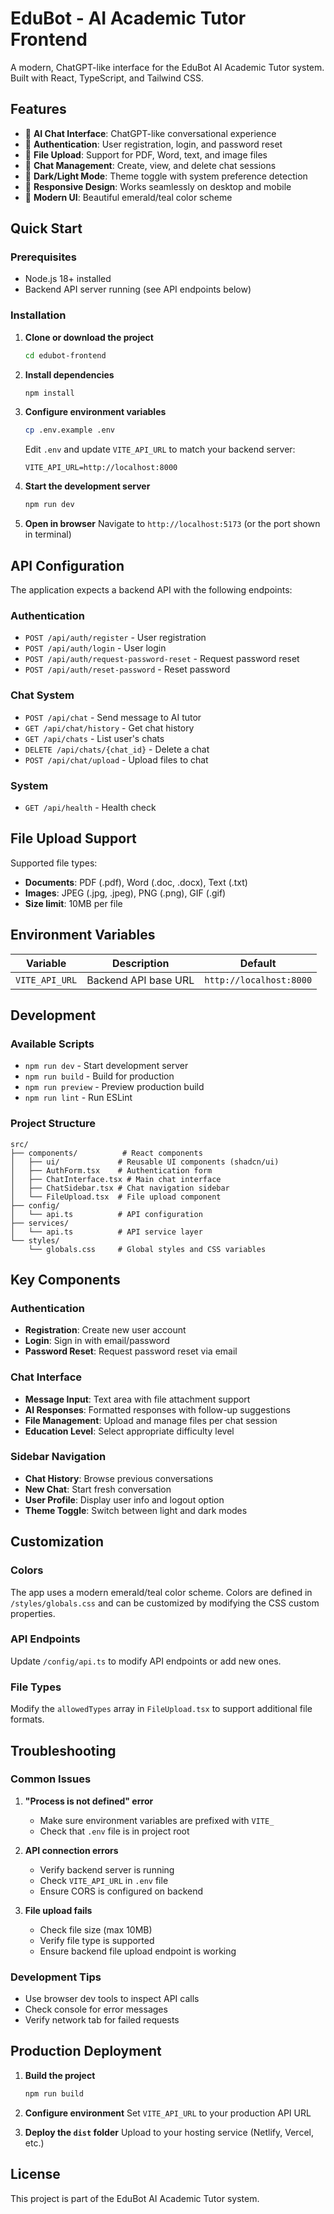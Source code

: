 # EduBot - AI Academic Tutor Frontend

A modern, ChatGPT-like interface for the EduBot AI Academic Tutor system. Built with React, TypeScript, and Tailwind CSS.

## Features

- 🤖 **AI Chat Interface**: ChatGPT-like conversational experience
- 🔐 **Authentication**: User registration, login, and password reset
- 📁 **File Upload**: Support for PDF, Word, text, and image files
- 💬 **Chat Management**: Create, view, and delete chat sessions
- 🌙 **Dark/Light Mode**: Theme toggle with system preference detection
- 📱 **Responsive Design**: Works seamlessly on desktop and mobile
- 🎨 **Modern UI**: Beautiful emerald/teal color scheme

## Quick Start

### Prerequisites

- Node.js 18+ installed
- Backend API server running (see API endpoints below)

### Installation

1. **Clone or download the project**
   ```bash
   cd edubot-frontend
   ```

2. **Install dependencies**
   ```bash
   npm install
   ```

3. **Configure environment variables**
   ```bash
   cp .env.example .env
   ```
   Edit `.env` and update `VITE_API_URL` to match your backend server:
   ```
   VITE_API_URL=http://localhost:8000
   ```

4. **Start the development server**
   ```bash
   npm run dev
   ```

5. **Open in browser**
   Navigate to `http://localhost:5173` (or the port shown in terminal)

## API Configuration

The application expects a backend API with the following endpoints:

### Authentication
- `POST /api/auth/register` - User registration
- `POST /api/auth/login` - User login
- `POST /api/auth/request-password-reset` - Request password reset
- `POST /api/auth/reset-password` - Reset password

### Chat System
- `POST /api/chat` - Send message to AI tutor
- `GET /api/chat/history` - Get chat history
- `GET /api/chats` - List user's chats
- `DELETE /api/chats/{chat_id}` - Delete a chat
- `POST /api/chat/upload` - Upload files to chat

### System
- `GET /api/health` - Health check

## File Upload Support

Supported file types:
- **Documents**: PDF (.pdf), Word (.doc, .docx), Text (.txt)
- **Images**: JPEG (.jpg, .jpeg), PNG (.png), GIF (.gif)
- **Size limit**: 10MB per file

## Environment Variables

| Variable | Description | Default |
|----------|-------------|---------|
| `VITE_API_URL` | Backend API base URL | `http://localhost:8000` |

## Development

### Available Scripts

- `npm run dev` - Start development server
- `npm run build` - Build for production
- `npm run preview` - Preview production build
- `npm run lint` - Run ESLint

### Project Structure

```
src/
├── components/          # React components
│   ├── ui/             # Reusable UI components (shadcn/ui)
│   ├── AuthForm.tsx    # Authentication form
│   ├── ChatInterface.tsx # Main chat interface
│   ├── ChatSidebar.tsx # Chat navigation sidebar
│   └── FileUpload.tsx  # File upload component
├── config/
│   └── api.ts          # API configuration
├── services/
│   └── api.ts          # API service layer
└── styles/
    └── globals.css     # Global styles and CSS variables
```

## Key Components

### Authentication
- **Registration**: Create new user account
- **Login**: Sign in with email/password
- **Password Reset**: Request password reset via email

### Chat Interface
- **Message Input**: Text area with file attachment support
- **AI Responses**: Formatted responses with follow-up suggestions
- **File Management**: Upload and manage files per chat session
- **Education Level**: Select appropriate difficulty level

### Sidebar Navigation
- **Chat History**: Browse previous conversations
- **New Chat**: Start fresh conversation
- **User Profile**: Display user info and logout option
- **Theme Toggle**: Switch between light and dark modes

## Customization

### Colors
The app uses a modern emerald/teal color scheme. Colors are defined in `/styles/globals.css` and can be customized by modifying the CSS custom properties.

### API Endpoints
Update `/config/api.ts` to modify API endpoints or add new ones.

### File Types
Modify the `allowedTypes` array in `FileUpload.tsx` to support additional file formats.

## Troubleshooting

### Common Issues

1. **"Process is not defined" error**
   - Make sure environment variables are prefixed with `VITE_`
   - Check that `.env` file is in project root

2. **API connection errors**
   - Verify backend server is running
   - Check `VITE_API_URL` in `.env` file
   - Ensure CORS is configured on backend

3. **File upload fails**
   - Check file size (max 10MB)
   - Verify file type is supported
   - Ensure backend file upload endpoint is working

### Development Tips

- Use browser dev tools to inspect API calls
- Check console for error messages
- Verify network tab for failed requests

## Production Deployment

1. **Build the project**
   ```bash
   npm run build
   ```

2. **Configure environment**
   Set `VITE_API_URL` to your production API URL

3. **Deploy the `dist` folder**
   Upload to your hosting service (Netlify, Vercel, etc.)

## License

This project is part of the EduBot AI Academic Tutor system.